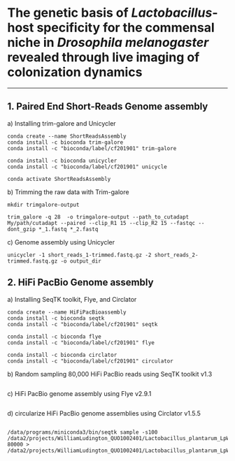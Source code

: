 # **The genetic basis of *Lactobacillus*-host specificity for the commensal niche in *Drosophila melanogaster* revealed through live imaging of colonization dynamics**

----------------------------------------------------------------------------------------------------------------------------------------------------------------------------

## **1. Paired End Short-Reads Genome assembly**

a) Installing trim-galore and Unicycler

```
conda create --name ShortReadsAssembly
conda install -c bioconda trim-galore
conda install -c "bioconda/label/cf201901" trim-galore

conda install -c bioconda unicycler
conda install -c "bioconda/label/cf201901" unicycle

conda activate ShortReadsAssembly
```

b) Trimming the raw data with Trim-galore

```
mkdir trimgalore-output 

trim_galore -q 28  -o trimgalore-output --path_to_cutadapt My/path/cutadapt --paired --clip_R1 15 --clip_R2 15 --fastqc --dont_gzip *_1.fastq *_2.fastq
```

c) Genome assembly using Unicycler

```
unicycler -1 short_reads_1-trimmed.fastq.gz -2 short_reads_2-trimmed.fastq.gz -o output_dir
```

## **2. HiFi PacBio Genome assembly**

a) Installing SeqTK toolkit, Flye, and Circlator

```
conda create --name HiFiPacBioassembly
conda install -c bioconda seqtk
conda install -c "bioconda/label/cf201901" seqtk

conda install -c bioconda flye
conda install -c "bioconda/label/cf201901" flye

conda install -c bioconda circlator
conda install -c "bioconda/label/cf201901" circulator
```

b) Random sampling 80,000 HiFi PacBio reads using SeqTK toolkit v1.3

```
```



c) HiFi PacBio genome assembly using Flye v2.9.1

```
```
d) circularize HiFi PacBio genome assemblies using Circlator v1.5.5


```
```



```
/data/programs/miniconda3/bin/seqtk sample -s100 /data2/projects/WilliamLudington_QUO1002401/Lactobacillus_plantarum_LpWF_Parental/Lactobacillus_plantarum_LpWF_Parental.hifi_reads.fastq 80000 > /data2/projects/WilliamLudington_QUO1002401/Lactobacillus_plantarum_LpWF_Parental/Lactobacillus_plantarum_LpWF_Parental.subsampled_hifi_reads.fastq
```















